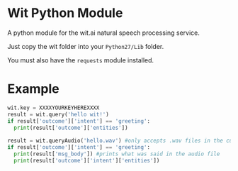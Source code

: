 Wit Python Module
=================

A python module for the wit.ai natural speech processing service.

Just copy the wit folder into your ```Python27/Lib``` folder.

You must also have the ```requests``` module installed.

Example
=======

```python
wit.key = XXXXYOURKEYHEREXXXX
result = wit.query('hello wit!')
if result['outcome']['intent'] == 'greeting':
  print(result['outcome']['entities'])
  
result = wit.queryAudio('hello.wav') #only accepts .wav files in the current working directory
if result['outcome']['intent'] == 'greeting':
  print(result['msg_body']) #prints what was said in the audio file
  print(result['outcome']['intent']['entities'])
```
